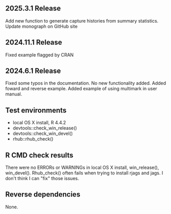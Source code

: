 ## 2025.3.1 Release

Add new function to generate capture histories from summary statistics.
Update monograph on GitHub site

## 2024.11.1 Release

Fixed example flagged by CRAN

## 2024.6.1 Release

Fixed some typos in the documentation. No new functionality added.
Added foward and reverse example.
Added example of using multimark in user manual.


## Test environments
* local OS X install, R 4.4.2
* devtools::check_win_release()
* devtools::check_win_devel()
* rhub::rhub_check()

## R CMD check results
There were no ERRORs or WARNINGs in local OS X install, win_release(), win_devel().
Rhub_check() often fails when trying to install rjags and jags. I don't think I can "fix" those issues.

## Reverse dependencies

None.
